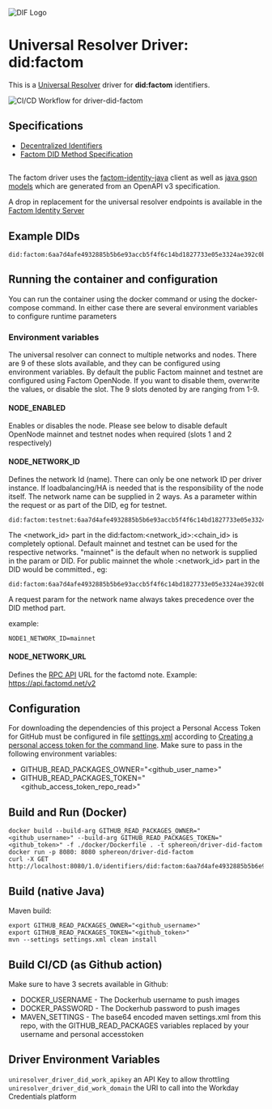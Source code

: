 ![DIF Logo](https://raw.githubusercontent.com/decentralized-identity/universal-resolver/master/docs/logo-dif.png)

# Universal Resolver Driver: did:factom

This is a [Universal Resolver](https://github.com/decentralized-identity/universal-resolver/) driver for **did:factom** identifiers.

![CI/CD Workflow for driver-did-factom](https://github.com/Sphereon-Opensource/driver-did-factom/workflows/CI/CD%20Workflow%20for%20driver-did-factom/badge.svg?branch=develop)
## Specifications

* [Decentralized Identifiers](https://w3c.github.io/did-core/)
* [Factom DID Method Specification](https://github.com/bi-foundation/FIS/blob/feature/DID/FIS/DID.md)

##

The factom driver uses the [factom-identity-java](https://github.com/Sphereon-Opensource/factom-identity-java) client as
well as [java gson models](https://github.com/Sphereon-Opensource/factom-identity-schema) which are generated from an OpenAPI v3 specification.

A drop in replacement for the universal resolver endpoints is available in the [Factom Identity Server](https://github.com/Sphereon-Opensource/factom-identity-server)

## Example DIDs

```
did:factom:6aa7d4afe4932885b5b6e93accb5f4f6c14bd1827733e05e3324ae392c0b2764

```
## Running the container and configuration
You can run the container using the docker command or using the docker-compose command. 
In either case there are several environment variables to configure runtime parameters

### Environment variables
The universal resolver can connect to multiple networks and nodes. There are 9 of these slots available, and they can be configured using environment variables.
By default the public Factom mainnet and testnet are configured using Factom OpenNode. If you want to disable them, overwrite the values, or disable the slot. The 9 slots denoted by <X> are ranging from 1-9. 

#### NODE<X>_ENABLED
Enables or disables the node. Please see below to disable default OpenNode mainnet and testnet nodes when required (slots 1 and 2 respectively)

#### NODE<X>_NETWORK_ID
Defines the network Id (name). There can only be one network ID per driver instance. If loadbalancing/HA is needed that is the responsibility of the node itself. The network name can be supplied in 2 ways. As a parameter within the request or as part of the DID, eg for testnet.
````
did:factom:testnet:6aa7d4afe4932885b5b6e93accb5f4f6c14bd1827733e05e3324ae392c0b2764
````
The <network_id> part in the did:factom:<network_id>:<chain_id> is completely optional. Default mainnet and testnet can be used for the respective networks. "mainnet" is the default when no network is supplied in the param or DID. For public mainnet the whole :<network_id> part in the DID would be committed., eg:
````
did:factom:6aa7d4afe4932885b5b6e93accb5f4f6c14bd1827733e05e3324ae392c0b2764
````
A request param for the network name always takes precedence over the DID method part.

example: 
````$bash
NODE1_NETWORK_ID=mainnet
````

#### NODE<X>_NETWORK_URL
Defines the [RPC API](https://docs.factomprotocol.org/start/factom-api-docs/factomd-api) URL for the factomd note. Example: https://api.factomd.net/v2

## Configuration
For downloading the dependencies of this project a Personal Access Token for GitHub must be configured in file [settings.xml](https://github.com/sphereon-opensource/uni-resolver-driver-did-factom/blob/master/settings.xml) according to [Creating a personal access token for the command line](https://help.github.com/en/github/authenticating-to-github/creating-a-personal-access-token-for-the-command-line).
Make sure to pass in the following environment variables:
 * GITHUB_READ_PACKAGES_OWNER="<github_user_name>"
 * GITHUB_READ_PACKAGES_TOKEN="<github_access_token_repo_read>"


## Build and Run (Docker)

```
docker build --build-arg GITHUB_READ_PACKAGES_OWNER="<github_username>" --build-arg GITHUB_READ_PACKAGES_TOKEN="<github_token>" -f ./docker/Dockerfile . -t sphereon/driver-did-factom
docker run -p 8080: 8080 sphereon/driver-did-factom
curl -X GET http://localhost:8080/1.0/identifiers/did:factom:6aa7d4afe4932885b5b6e93accb5f4f6c14bd1827733e05e3324ae392c0b2764

```

## Build (native Java)
Maven build:

    export GITHUB_READ_PACKAGES_OWNER="<github_username>" 
    export GITHUB_READ_PACKAGES_TOKEN="<github_token>"
	mvn --settings settings.xml clean install
 
## Build CI/CD (as Github action)
Make sure to have 3 secrets available in Github:
 * DOCKER_USERNAME - The Dockerhub username to push images
 * DOCKER_PASSWORD - The Dockerhub password to push images
 * MAVEN_SETTINGS - The base64 encoded maven settings.xml from this repo, with the GITHUB_READ_PACKAGES variables replaced by your username and personal accesstoken

## Driver Environment Variables

`uniresolver_driver_did_work_apikey` an API Key to allow throttling
`uniresolver_driver_did_work_domain` the URI to call into the Workday Credentials platform

